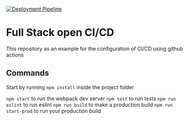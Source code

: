 [![Deployment Pipeline](https://github.com/LorepRocks/pokedex-for-ci/actions/workflows/pipeline.yml/badge.svg)](https://github.com/LorepRocks/pokedex-for-ci/actions/workflows/pipeline.yml)

# Full Stack open CI/CD

This repository as an example for the configuration of CI/CD using github actions


## Commands

Start by running `npm install` inside the project folder

`npm start` to run the webpack dev server
`npm test` to run tests
`npm run eslint` to run eslint
`npm run build` to make a production build
`npm run start-prod` to run your production build
